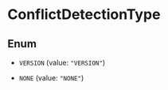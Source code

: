 

# ConflictDetectionType

## Enum


* `VERSION` (value: `"VERSION"`)

* `NONE` (value: `"NONE"`)



